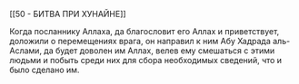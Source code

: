 [[50 - БИТВА ПРИ ХУНАЙНЕ]]

Когда посланнику Аллаха, да благословит его Аллах и приветствует, доложили о перемещениях врага, он направил к ним Абу Хадрада аль-Аслами, да будет доволен им Аллах, велев ему смешаться с этими людьми и побыть среди них для сбора необходимых сведений, что и было сделано им.

